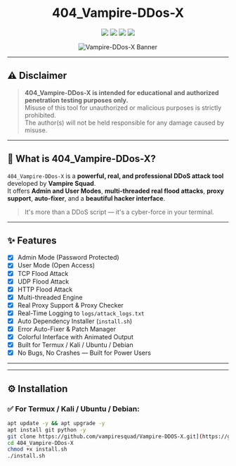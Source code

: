 <h1 align="center">
  404_Vampire-DDos-X
</h1>

<p align="center">
  <img src="https://img.shields.io/badge/Status-Active-brightgreen?style=for-the-badge">
  <img src="https://img.shields.io/badge/Maintained-Yes-blue?style=for-the-badge">
  <img src="https://img.shields.io/badge/Author-Vampire-red?style=for-the-badge">
  <img src="https://img.shields.io/github/license/vampiresquad/Vampire-DDOS-X?style=for-the-badge">
</p>

<p align="center">
  <img src="https://github.com/vampiresquad/Vampire-DDOS-X/raw/main/assets/banner.gif" alt="Vampire-DDos-X Banner">
</p>

---

## ⚠️ Disclaimer

> **404_Vampire-DDos-X is intended for educational and authorized penetration testing purposes only.**  
> Misuse of this tool for unauthorized or malicious purposes is strictly prohibited.  
> The author(s) will not be held responsible for any damage caused by misuse.

---

## 🧠 What is 404_Vampire-DDos-X?

`404_Vampire-DDos-X` is a **powerful, real, and professional DDoS attack tool** developed by **Vampire Squad**.  
It offers **Admin and User Modes**, **multi-threaded real flood attacks**, **proxy support**, **auto-fixer**, and a **beautiful hacker interface**.

> It's more than a DDoS script — it's a cyber-force in your terminal.

---

## ✨ Features

- [x] Admin Mode (Password Protected)
- [x] User Mode (Open Access)
- [x] TCP Flood Attack
- [x] UDP Flood Attack
- [x] HTTP Flood Attack
- [x] Multi-threaded Engine
- [x] Real Proxy Support & Proxy Checker
- [x] Real-Time Logging to `logs/attack_logs.txt`
- [x] Auto Dependency Installer (`install.sh`)
- [x] Error Auto-Fixer & Patch Manager
- [x] Colorful Interface with Animated Output
- [x] Built for Termux / Kali / Ubuntu / Debian
- [x] No Bugs, No Crashes — Built for Power Users

---

---

## ⚙️ Installation

### ✅ For Termux / Kali / Ubuntu / Debian:

```bash
apt update -y && apt upgrade -y
apt install git python -y
git clone https://github.com/vampiresquad/Vampire-DDOS-X.git](https://github.com/muhammadshourovmiah/404_Vampire-DDos-X.git
cd 404_Vampire-DDos-X
chmod +x install.sh
./install.sh
